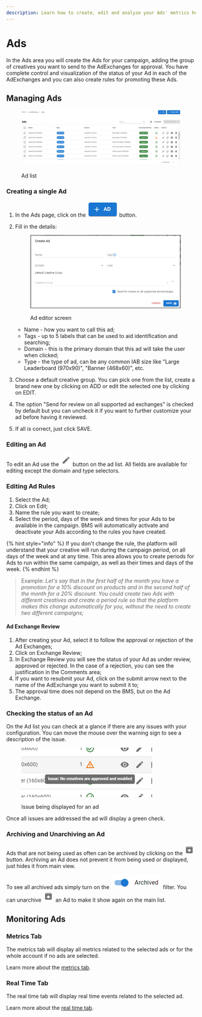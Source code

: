 ```yaml
---
description: Learn how to create, edit and analyze your Ads' metrics here.
---
```


# Ads

In the Ads area you will create the Ads for your campaign, adding the group of creatives you want to send to the AdExchanges for approval. You have complete control and visualization of the status of your Ad in each of the AdExchanges and you can also create rules for promoting these Ads.

## Managing Ads

<figure><img src="../../../.gitbook/assets/image (21) (1) (1).png" alt=""><figcaption><p>Ad list</p></figcaption></figure>

### Creating a single Ad

1. In the Ads page, click on the <img src="../../../.gitbook/assets/image (1) (1) (1) (1).png" alt="Create" data-size="line"> button.
2.  Fill in the details:

    <figure><img src="../../../.gitbook/assets/image (2) (1) (1) (1).png" alt=""><figcaption><p>Ad editor screen</p></figcaption></figure>

    * Name - how you want to call this ad;
    * Tags - up to 5 labels that can be used to aid identification and searching;
    * Domain - this is the primary domain that this ad will take the user when clicked;
    * Type - the type of ad, can be any common IAB size like "Large Leaderboard (970x90)", "Banner (468x60)", etc.
3. Choose a default creative group. You can pick one from the list, create a brand new one by clicking on ADD or edit the selected one by clicking on EDIT.
4. The option "Send for review on all supported ad exchanges" is checked by default but you can uncheck it if you want to further customize your ad before having it reviewed.
5. If all is correct, just click SAVE.

### Editing an Ad

To edit an Ad use the <img src="../../../.gitbook/assets/edit.png" alt="Edit" data-size="line"> button on the ad list. All fields are available for editing except the domain and type selectors.

### Editing Ad Rules

1. Select the Ad;
2. Click on Edit;
3. Name the rule you want to create;
4. Select the period, days of the week and times for your Ads to be available in the campaign. BMS will automatically activate and deactivate your Ads according to the rules you have created.

{% hint style="info" %}
If you don't change the rule, the platform will understand that your creative will run during the campaign period, on all days of the week and at any time. This area allows you to create periods for Ads to run within the same campaign, as well as their times and days of the week.
{% endhint %}

> Example: _Let's say that in the first half of the month you have a promotion for a 10% discount on products and in the second half of the month for a 20% discount. You could create two Ads with different creatives and create a period rule so that the platform makes this change automatically for you, without the need to create two different campaigns;_

#### Ad Exchange Review

1. After creating your Ad, select it to follow the approval or rejection of the Ad Exchanges;
2. Click on Exchange Review;
3. In Exchange Review you will see the status of your Ad as under review, approved or rejected. In the case of a rejection, you can see the justification in the Comments area;
4. If you want to resubmit your Ad, click on the submit arrow next to the name of the AdExchange you want to submit it to;
5. The approval time does not depend on the BMS, but on the Ad Exchange.

### Checking the status of an Ad

On the Ad list you can check at a glance if there are any issues with your configuration. You can move the mouse over the warning sign to see a description of the issue.

<figure><img src="../../../.gitbook/assets/image (1) (2).png" alt=""><figcaption><p>Issue being displayed for an ad</p></figcaption></figure>

Once all issues are addressed the ad will display a green check.

### Archiving and Unarchiving an Ad

Ads that are not being used as often can be archived by clicking on the <img src="../../../.gitbook/assets/archive.png" alt="Archive" data-size="line"> button. Archiving an Ad does not prevent it from being used or displayed, just hides it from main view.

To see all archived ads simply turn on the <img src="../../../.gitbook/assets/archive filter.png" alt="Archived" data-size="line"> filter. You can unarchive <img src="../../../.gitbook/assets/unarchive.png" alt="Unarchive" data-size="line"> an Ad to make it show again on the main list.

## Monitoring Ads

### Metrics Tab

The metrics tab will display all metrics related to the selected ads or for the whole account if no ads are selected.

Learn more about the [metrics tab](../../monitoring/metrics-tab.md).

### Real Time Tab

The real time tab will display real time events related to the selected ad.

Learn more about the [real time tab](../../monitoring/real-time-tab.md).

